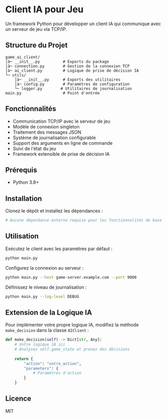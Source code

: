 # Client IA pour Jeu

Un framework Python pour développer un client IA qui communique avec un serveur de jeu via TCP/IP.

## Structure du Projet

```
game_ai_client/
│à─ __init__.py          # Exports du package
│à─ connection.py        # Gestion de la connexion TCP
│à─ ai_client.py         # Logique de prise de décision IA
└─ utils/
    │à─ __init__.py      # Exports des utilitaires
    │à─ config.py        # Paramètres de configuration
    └─ logger.py        # Utilitaires de journalisation
main.py                  # Point d'entrée
```

## Fonctionnalités

- Communication TCP/IP avec le serveur de jeu
- Modèle de connexion singleton
- Traitement des messages JSON
- Système de journalisation configurable
- Support des arguments en ligne de commande
- Suivi de l'état du jeu
- Framework extensible de prise de décision IA

## Prérequis

- Python 3.8+

## Installation

Clonez le dépôt et installez les dépendances :

```bash
# Aucune dépendance externe requise pour les fonctionnalités de base
```

## Utilisation

Exécutez le client avec les paramètres par défaut :

```bash
python main.py
```

Configurez la connexion au serveur :

```bash
python main.py --host game-server.example.com --port 9000
```

Définissez le niveau de journalisation :

```bash
python main.py --log-level DEBUG
```

## Extension de la Logique IA

Pour implémenter votre propre logique IA, modifiez la méthode `make_decision` dans la classe `AIClient` :

```python
def make_decision(self) -> Dict[str, Any]:
    # Votre logique IA ici
    # Analysez self.game_state et prenez des décisions
    
    return {
        "action": "votre_action",
        "parameters": {
            # Paramètres d'action
        }
    }
```

## Licence

MIT
